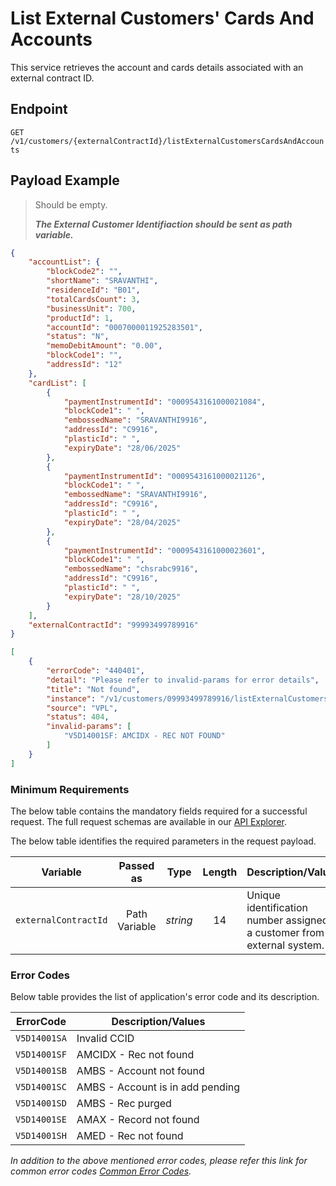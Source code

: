 # List External Customers' Cards And Accounts

This service retrieves the account and cards details associated with an external contract ID.

## Endpoint

`GET /v1/customers/{externalContractId}/listExternalCustomersCardsAndAccounts`


## Payload Example

<!--
type: tab
titles: Request, Response, Error
-->

>Should be empty.
>
>***The External Customer Identifiaction should be sent as path variable.***

<!--
type: tab
--> 

```json
{
    "accountList": {
        "blockCode2": "",
        "shortName": "SRAVANTHI",
        "residenceId": "B01",
        "totalCardsCount": 3,
        "businessUnit": 700,
        "productId": 1,
        "accountId": "0007000011925283501",
        "status": "N",
        "memoDebitAmount": "0.00",
        "blockCode1": "",
        "addressId": "12"
    },
    "cardList": [
        {
            "paymentInstrumentId": "0009543161000021084",
            "blockCode1": " ",
            "embossedName": "SRAVANTHI9916",
            "addressId": "C9916",
            "plasticId": " ",
            "expiryDate": "28/06/2025"
        },
        {
            "paymentInstrumentId": "0009543161000021126",
            "blockCode1": " ",
            "embossedName": "SRAVANTHI9916",
            "addressId": "C9916",
            "plasticId": " ",
            "expiryDate": "28/04/2025"
        },
        {
            "paymentInstrumentId": "0009543161000023601",
            "blockCode1": " ",
            "embossedName": "chsrabc9916",
            "addressId": "C9916",
            "plasticId": " ",
            "expiryDate": "28/10/2025"
        }
    ],
    "externalContractId": "99993499789916"
}
```

<!--
type: tab
--> 

```json
[
    {
        "errorCode": "440401",
        "detail": "Please refer to invalid-params for error details",
        "title": "Not found",
        "instance": "/v1/customers/09993499789916/listExternalCustomersCardsAndAccounts",
        "source": "VPL",
        "status": 404,
        "invalid-params": [
            "V5D14001SF: AMCIDX - REC NOT FOUND"
        ]
    }
]
```

<!-- type: tab-end -->

### Minimum Requirements

The below table contains the mandatory fields required for a successful request. The full request schemas are available in our [API Explorer](../api/?type=get&path=/v1/customers/{externalContractId}/listExternalCustomersCardsAndAccounts).

The below table identifies the required parameters in the request payload.

| Variable | Passed as | Type | Length | Description/Values |
| -------- | :-------: | :--: | :------------: | ------------------ |
| `externalContractId` | Path Variable | *string* | 14 | Unique identification number assigned to a customer from external system.|

### Error Codes

Below table provides the list of application's error code and its description.

| ErrorCode |  Description/Values |
| --------  | ------------------ |
| `V5D14001SA` | Invalid CCID |
| `V5D14001SF` | AMCIDX - Rec not found |
| `V5D14001SB` | AMBS - Account not found |
| `V5D14001SC` | AMBS - Account is in add pending |
| `V5D14001SD` | AMBS - Rec purged |
| `V5D14001SE` | AMAX - Record not found |
| `V5D14001SH` | AMED - Rec not found |

*In addition to the above mentioned error codes, please refer this link for common error codes [Common Error Codes](?path=docs/Common_Error_Code.md).*
